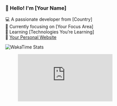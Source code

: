 ### 👋 Hello! I'm [Your Name]  
💻 A passionate developer from [Country]  
🎯 Currently focusing on [Your Focus Area]  
🌱 Learning [Technologies You’re Learning]  
🔗 [Your Personal Website](https://yourwebsite.com)

![WakaTime Stats](https://wakatime.com/share/@LeoChoi/e5a4125d-75fa-43ad-b84d-b5ed048f839c.svg)

<figure><embed src="https://wakatime.com/share/@LeoChoi/e5a4125d-75fa-43ad-b84d-b5ed048f839c.svg"></embed></figure>
